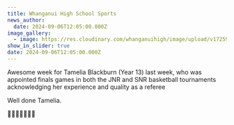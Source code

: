 ```yaml
---
title: Whanganui High School Sports
news_author:
  date: 2024-09-06T12:05:00.000Z
image_gallery:
  - image: https://res.cloudinary.com/whanganuihigh/image/upload/v1725922866/News/Tamelia.jpg
show_in_slider: true
date: 2024-09-06T12:05:00.000Z
---
```

Awesome week for Tamelia Blackburn (Year 13) last week, who was appointed finals games in both the JNR and SNR basketball tournaments acknowledging her experience and quality as a referee

Well done Tamelia.

💛💚🎉🎉🎉💛💚

